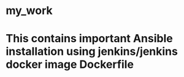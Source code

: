 # my_work
# This contains important Ansible installation using jenkins/jenkins docker image Dockerfile 
